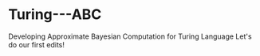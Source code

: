 # Turing---ABC
Developing Approximate Bayesian Computation for Turing Language
Let's do our first edits!
